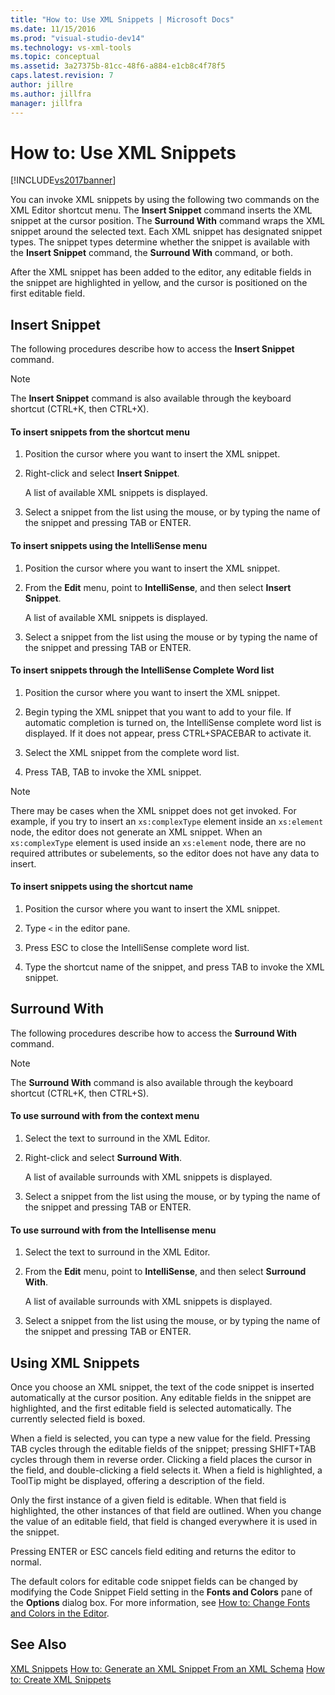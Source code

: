 ```yaml
---
title: "How to: Use XML Snippets | Microsoft Docs"
ms.date: 11/15/2016
ms.prod: "visual-studio-dev14"
ms.technology: vs-xml-tools
ms.topic: conceptual
ms.assetid: 3a27375b-81cc-48f6-a884-e1cb8c4f78f5
caps.latest.revision: 7
author: jillre
ms.author: jillfra
manager: jillfra
---
```

# How to: Use XML Snippets
[!INCLUDE[vs2017banner](../includes/vs2017banner.md)]

You can invoke XML snippets by using the following two commands on the XML Editor shortcut menu. The **Insert Snippet** command inserts the XML snippet at the cursor position. The **Surround With** command wraps the XML snippet around the selected text. Each XML snippet has designated snippet types. The snippet types determine whether the snippet is available with the **Insert Snippet** command, the **Surround With** command, or both.

 After the XML snippet has been added to the editor, any editable fields in the snippet are highlighted in yellow, and the cursor is positioned on the first editable field.

## Insert Snippet
 The following procedures describe how to access the **Insert Snippet** command.

> [!NOTE]
> The **Insert Snippet** command is also available through the keyboard shortcut (CTRL+K, then CTRL+X).

#### To insert snippets from the shortcut menu

1. Position the cursor where you want to insert the XML snippet.

2. Right-click and select **Insert Snippet**.

     A list of available XML snippets is displayed.

3. Select a snippet from the list using the mouse, or by typing the name of the snippet and pressing TAB or ENTER.

#### To insert snippets using the IntelliSense menu

1. Position the cursor where you want to insert the XML snippet.

2. From the **Edit** menu, point to **IntelliSense**, and then select **Insert Snippet**.

     A list of available XML snippets is displayed.

3. Select a snippet from the list using the mouse or by typing the name of the snippet and pressing TAB or ENTER.

#### To insert snippets through the IntelliSense Complete Word list

1. Position the cursor where you want to insert the XML snippet.

2. Begin typing the XML snippet that you want to add to your file. If automatic completion is turned on, the IntelliSense complete word list is displayed. If it does not appear, press CTRL+SPACEBAR to activate it.

3. Select the XML snippet from the complete word list.

4. Press TAB, TAB to invoke the XML snippet.

> [!NOTE]
> There may be cases when the XML snippet does not get invoked. For example, if you try to insert an `xs:complexType` element inside an `xs:element` node, the editor does not generate an XML snippet. When an `xs:complexType` element is used inside an `xs:element` node, there are no required attributes or subelements, so the editor does not have any data to insert.

#### To insert snippets using the shortcut name

1. Position the cursor where you want to insert the XML snippet.

2. Type `<` in the editor pane.

3. Press ESC to close the IntelliSense complete word list.

4. Type the shortcut name of the snippet, and press TAB to invoke the XML snippet.

## Surround With
 The following procedures describe how to access the **Surround With** command.

> [!NOTE]
> The **Surround With** command is also available through the keyboard shortcut (CTRL+K, then CTRL+S).

#### To use surround with from the context menu

1. Select the text to surround in the XML Editor.

2. Right-click and select **Surround With**.

     A list of available surrounds with XML snippets is displayed.

3. Select a snippet from the list using the mouse, or by typing the name of the snippet and pressing TAB or ENTER.

#### To use surround with from the Intellisense menu

1. Select the text to surround in the XML Editor.

2. From the **Edit** menu, point to **IntelliSense**, and then select **Surround With**.

     A list of available surrounds with XML snippets is displayed.

3. Select a snippet from the list using the mouse, or by typing the name of the snippet and pressing TAB or ENTER.

## Using XML Snippets
 Once you choose an XML snippet, the text of the code snippet is inserted automatically at the cursor position. Any editable fields in the snippet are highlighted, and the first editable field is selected automatically. The currently selected field is boxed.

 When a field is selected, you can type a new value for the field. Pressing TAB cycles through the editable fields of the snippet; pressing SHIFT+TAB cycles through them in reverse order. Clicking a field places the cursor in the field, and double-clicking a field selects it. When a field is highlighted, a ToolTip might be displayed, offering a description of the field.

 Only the first instance of a given field is editable. When that field is highlighted, the other instances of that field are outlined. When you change the value of an editable field, that field is changed everywhere it is used in the snippet.

 Pressing ENTER or ESC cancels field editing and returns the editor to normal.

 The default colors for editable code snippet fields can be changed by modifying the Code Snippet Field setting in the **Fonts and Colors** pane of the **Options** dialog box. For more information, see [How to: Change Fonts and Colors in the Editor](../ide/reference/how-to-change-fonts-and-colors-in-the-editor.md).

## See Also
 [XML Snippets](../xml-tools/xml-snippets.md)
 [How to: Generate an XML Snippet From an XML Schema](../xml-tools/how-to-generate-an-xml-snippet-from-an-xml-schema.md)
 [How to: Create XML Snippets](../xml-tools/how-to-create-xml-snippets.md)
